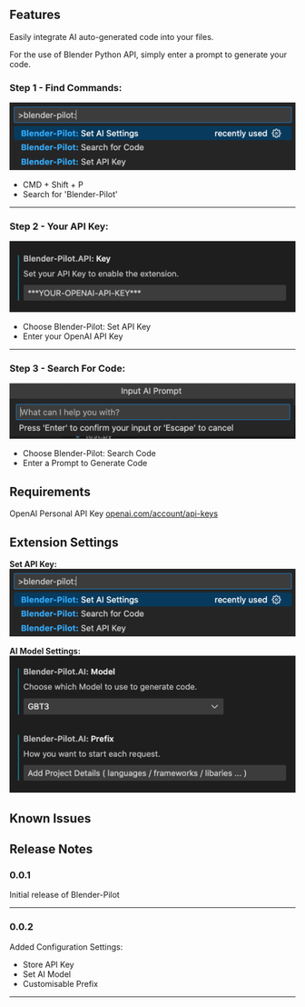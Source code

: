 ## **Features**

Easily integrate AI auto-generated code into your files.

For the use of Blender Python API, simply enter a prompt to generate your code.


### Step 1 - **Find Commands**:
![Blender-Pilot: Command List](images/commands.png)
- CMD + Shift + P
- Search for 'Blender-Pilot'

---

### Step 2 - **Your API Key**:
![Blender-Pilot: Set API Key](images/apiKey.png)
- Choose Blender-Pilot: Set API Key
- Enter your OpenAI API Key

---

### Step 3 - **Search For Code**:
![Blender-Pilot: Enter a Prompt](images/search.png)
- Choose Blender-Pilot: Search Code
- Enter a Prompt to Generate Code


## Requirements

OpenAI Personal API Key [openai.com/account/api-keys](https://beta.openai.com/api-keys)


## Extension Settings
**Set API Key:**
![Blender-Pilot: Set API Key](images/commands.png)

**AI Model Settings:**
![Blender-Pilot: AI Model Settings](images/aiSettings.png)


## Known Issues


## Release Notes


### 0.0.1
Initial release of Blender-Pilot

---


### 0.0.2
Added Configuration Settings:
- Store API Key
- Set AI Model
- Customisable Prefix

---
